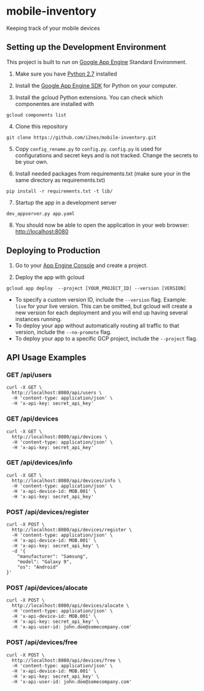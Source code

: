 # mobile-inventory
Keeping track of your mobile devices

## Setting up the Development Environment

This project is built to run on [Google App Engine](http://appengine.google.com/) Standard Environment.

1. Make sure you have [Python 2.7](https://www.python.org/downloads/) installed

2. Install the [Google App Engine SDK](https://cloud.google.com/appengine/downloads) for Python on your computer.

3. Install the gcloud Python extensions. You can check which componentes are installed with
```
gcloud components list
```

4. Clone this repository
```
git clone https://github.com/i2nes/mobile-inventory.git
```

5. Copy ```config_rename.py``` to ```config.py```. ```config.py``` is used for configurations and secret keys and is not tracked. Change the secrets to be your own.

6. Install needed packages from requirements.txt (make sure your in the same directory as requirements.txt)
```
pip install -r requirements.txt -t lib/
```

7. Startup the app in a development server
```
dev_appserver.py app.yaml
```

8. You should now be able to open the application in your web browser: [http://localhost:8080](http://localhost:8080)

## Deploying to Production

1. Go to your [App Engine Console](https://console.cloud.google.com/appengine) and create a project.

2. Deploy the app with gcloud
```
gcloud app deploy  --project [YOUR_PROJECT_ID] --version [VERSION]
```
- To specify a custom version ID, include the ```--version``` flag. Example: ```live``` for your live version. This can be omitted, but gcloud will create a new version for each deployment and you will end up having several instances running.
- To deploy your app without automatically routing all traffic to that version, include the ```--no-promote``` flag.
- To deploy your app to a specific GCP project, include the ```--project``` flag.

## API Usage Examples

### GET /api/users
```
curl -X GET \
  http://localhost:8080/api/users \
  -H 'content-type: application/json' \
  -H 'x-api-key: secret_api_key'
```

### GET /api/devices
```
curl -X GET \
  http://localhost:8080/api/devices \
  -H 'content-type: application/json' \
  -H 'x-api-key: secret_api_key'
```

### GET /api/devices/info
```
curl -X GET \
  http://localhost:8080/api/devices/info \
  -H 'content-type: application/json' \
  -H 'x-api-device-id: MOB.001' \
  -H 'x-api-key: secret_api_key'
```

### POST /api/devices/register
```
curl -X POST \
  http://localhost:8080/api/devices/register \
  -H 'content-type: application/json' \
  -H 'x-api-device-id: MOB.001' \
  -H 'x-api-key: secret_api_key' \
  -d '{
	"manufacturer": "Samsung",
	"model": "Galaxy 9",
	"os": "Android"
}'
```

### POST /api/devices/alocate 
```
curl -X POST \
  http://localhost:8080/api/devices/alocate \
  -H 'content-type: application/json' \
  -H 'x-api-device-id: MOB.001' \
  -H 'x-api-key: secret_api_key' \
  -H 'x-api-user-id: john.doe@somecompany.com'
```
### POST /api/devices/free
```
curl -X POST \
  http://localhost:8080/api/devices/free \
  -H 'content-type: application/json' \
  -H 'x-api-device-id: MOB.001' \
  -H 'x-api-key: secret_api_key' \
  -H 'x-api-user-id: john.doe@somecompany.com'
```
